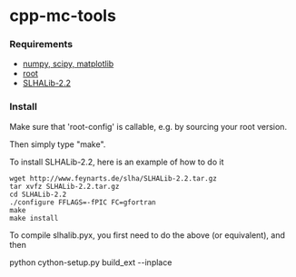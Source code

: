 cpp-mc-tools
============

### Requirements

* [numpy, scipy, matplotlib](http://www.scipy.org/)
* [root](http://root.cern.ch/drupal/)
* [SLHALib-2.2](http://www.feynarts.de/slha/)

### Install

Make sure that 'root-config' is callable, e.g. by sourcing your root version.

Then simply type "make".

To install SLHALib-2.2, here is an example of how to do it

    wget http://www.feynarts.de/slha/SLHALib-2.2.tar.gz 
    tar xvfz SLHALib-2.2.tar.gz
    cd SLHALib-2.2
    ./configure FFLAGS=-fPIC FC=gfortran
    make 
    make install

To compile slhalib.pyx, you first need to do the above (or equivalent), and then


   python cython-setup.py build_ext --inplace 


